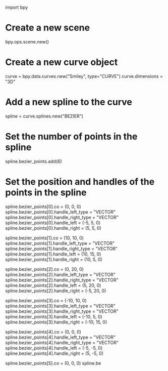 import bpy

# Create a new scene
bpy.ops.scene.new()

# Create a new curve object
curve = bpy.data.curves.new("Smiley", type="CURVE")
curve.dimensions = "3D"

# Add a new spline to the curve
spline = curve.splines.new("BEZIER")

# Set the number of points in the spline
spline.bezier_points.add(6)

# Set the position and handles of the points in the spline
spline.bezier_points[0].co = (0, 0, 0)
spline.bezier_points[0].handle_left_type = "VECTOR"
spline.bezier_points[0].handle_right_type = "VECTOR"
spline.bezier_points[0].handle_left = (-5, 5, 0)
spline.bezier_points[0].handle_right = (5, 5, 0)

spline.bezier_points[1].co = (10, 10, 0)
spline.bezier_points[1].handle_left_type = "VECTOR"
spline.bezier_points[1].handle_right_type = "VECTOR"
spline.bezier_points[1].handle_left = (10, 15, 0)
spline.bezier_points[1].handle_right = (10, 5, 0)

spline.bezier_points[2].co = (0, 20, 0)
spline.bezier_points[2].handle_left_type = "VECTOR"
spline.bezier_points[2].handle_right_type = "VECTOR"
spline.bezier_points[2].handle_left = (5, 20, 0)
spline.bezier_points[2].handle_right = (-5, 20, 0)

spline.bezier_points[3].co = (-10, 10, 0)
spline.bezier_points[3].handle_left_type = "VECTOR"
spline.bezier_points[3].handle_right_type = "VECTOR"
spline.bezier_points[3].handle_left = (-10, 5, 0)
spline.bezier_points[3].handle_right = (-10, 15, 0)

spline.bezier_points[4].co = (0, 0, 0)
spline.bezier_points[4].handle_left_type = "VECTOR"
spline.bezier_points[4].handle_right_type = "VECTOR"
spline.bezier_points[4].handle_left = (-5, -5, 0)
spline.bezier_points[4].handle_right = (5, -5, 0)

spline.bezier_points[5].co = (0, 0, 0)
spline.be
